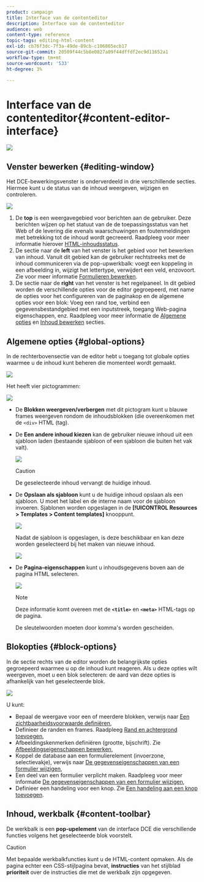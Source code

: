 ```yaml
---
product: campaign
title: Interface van de contenteditor
description: Interface van de contenteditor
audience: web
content-type: reference
topic-tags: editing-html-content
exl-id: cb76f3dc-7f3a-49de-89cb-c106865ecb17
source-git-commit: 20509f44c5b8e0827a09f44dffdf2ec9d11652a1
workflow-type: tm+mt
source-wordcount: '533'
ht-degree: 3%

---
```


# Interface van de contenteditor{#content-editor-interface}

![](../../assets/common.svg)

## Venster bewerken {#editing-window}

Het DCE-bewerkingsvenster is onderverdeeld in drie verschillende secties. Hiermee kunt u de status van de inhoud weergeven, wijzigen en controleren.

![](assets/dce_decoupe_window_nb.png)

1. De **top** is een weergavegebied voor berichten aan de gebruiker. Deze berichten wijzen op het statuut van de de toepassingsstatus van het Web of de levering die evenals waarschuwingen en foutenmeldingen met betrekking tot de inhoud wordt gecreeerd. Raadpleeg voor meer informatie hierover [HTML-inhoudsstatus](content-editing-best-practices.md#html-content-statuses).
1. De sectie naar de **left** van het venster is het gebied voor het bewerken van inhoud. Vanuit dit gebied kan de gebruiker rechtstreeks met de inhoud communiceren via de pop-upwerkbalk: voegt een koppeling in een afbeelding in, wijzigt het lettertype, verwijdert een veld, enzovoort. Zie voor meer informatie [Formulieren bewerken](editing-content.md#editing-forms).
1. De sectie naar de **right** van het venster is het regelpaneel. In dit gebied worden de verschillende opties voor de editor gegroepeerd, met name de opties voor het configureren van de paginakop en de algemene opties voor een blok: Voeg een rand toe, verbind een gegevensbestandgebied met een inputstreek, toegang Web-pagina eigenschappen, enz. Raadpleeg voor meer informatie de [Algemene opties](#global-options) en [Inhoud bewerken](editing-content.md) secties.

## Algemene opties {#global-options}

In de rechterbovensectie van de editor hebt u toegang tot globale opties waarmee u de inhoud kunt beheren die momenteel wordt gemaakt.

![](assets/dce_global_options.png)

Het heeft vier pictogrammen:

![](assets/dce_icons_sidebar.png)

* De **Blokken weergeven/verbergen** met dit pictogram kunt u blauwe frames weergeven rondom de inhoudsblokken (die overeenkomen met de `<div>` HTML (tag).

* De **Een andere inhoud kiezen** kan de gebruiker nieuwe inhoud uit een sjabloon laden (bestaande sjabloon of een sjabloon die buiten het vak valt).

   ![](assets/dce_popup_templatechoice.png)

   >[!CAUTION]
   >
   >De geselecteerde inhoud vervangt de huidige inhoud.

* De **Opslaan als sjabloon** kunt u de huidige inhoud opslaan als een sjabloon. U moet het label en de interne naam voor de sjabloon invoeren. Sjablonen worden opgeslagen in de **[!UICONTROL Resources > Templates > Content templates]** knooppunt.

   ![](assets/dce_popup_savetemplate.png)

   Nadat de sjabloon is opgeslagen, is deze beschikbaar en kan deze worden geselecteerd bij het maken van nieuwe inhoud.

   ![](assets/dce_create_fromtemplate.png)

* De **Pagina-eigenschappen** kunt u inhoudsgegevens boven aan de pagina HTML selecteren.

   ![](assets/dce_popup_headerhtml.png)

   >[!NOTE]
   >
   >Deze informatie komt overeen met de **`<title>`** en **`<meta>`** HTML-tags op de pagina.
   >
   >De sleutelwoorden moeten door komma&#39;s worden gescheiden.

## Blokopties {#block-options}

In de sectie rechts van de editor worden de belangrijkste opties gegroepeerd waarmee u op de inhoud kunt reageren. Als u deze opties wilt weergeven, moet u een blok selecteren: de aard van deze opties is afhankelijk van het geselecteerde blok.

![](assets/dce_right_section.png)

U kunt:

* Bepaal de weergave voor een of meerdere blokken, verwijs naar [Een zichtbaarheidsvoorwaarde definiëren](editing-content.md#defining-a-visibility-condition),
* Definieer de randen en frames. Raadpleeg [Rand en achtergrond toevoegen](editing-content.md#adding-a-border-and-background),
* Afbeeldingskenmerken definiëren (grootte, bijschrift). Zie [Afbeeldingseigenschappen bewerken](editing-content.md#editing-image-properties),
* Koppel de database aan een formulierelement (invoerzone, selectievakje), verwijs naar [De gegevenseigenschappen van een formulier wijzigen](editing-content.md#changing-the-data-properties-for-a-form),
* Een deel van een formulier verplicht maken. Raadpleeg voor meer informatie [De gegevenseigenschappen van een formulier wijzigen](editing-content.md#changing-the-data-properties-for-a-form),
* Definieer een handeling voor een knop. Zie [Een handeling aan een knop toevoegen](editing-content.md#adding-an-action-to-a-button).

## Inhoud, werkbalk {#content-toolbar}

De werkbalk is een **pop-upelement** van de interface DCE die verschillende functies volgens het geselecteerde blok voorstelt.

>[!CAUTION]
>
>Met bepaalde werkbalkfuncties kunt u de HTML-content opmaken. Als de pagina echter een CSS-stijlpagina bevat, **instructies** van het stijlblad **prioriteit** over de instructies die met de werkbalk zijn opgegeven.
